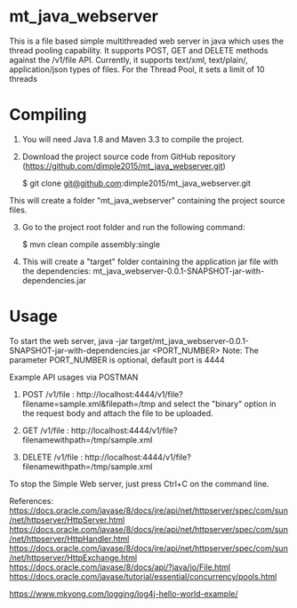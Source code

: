 # mt_java_webserver
This is a file based simple multithreaded web server in java which uses the thread pooling capability. 
It supports POST, GET and DELETE methods against the /v1/file API.
Currently, it supports text/xml, text/plain/, application/json types of files.
For the Thread Pool, it sets a limit of 10 threads

Compiling
=====================
1. You will need Java 1.8 and Maven 3.3 to compile the project.
2. Download the project source code from GitHub repository (https://github.com/dimple2015/mt_java_webserver.git)

    $ git clone git@github.com:dimple2015/mt_java_webserver.git

This will create a folder "mt_java_webserver" containing the project source files. 

3. Go to the project root folder and run the following command:

    $  mvn clean compile assembly:single

4. This will create a "target" folder containing the application jar file with the dependencies: mt_java_webserver-0.0.1-SNAPSHOT-jar-with-dependencies.jar  

Usage
=============================
To start the web server,
java -jar target/mt_java_webserver-0.0.1-SNAPSHOT-jar-with-dependencies.jar <PORT_NUMBER>
Note: The parameter PORT_NUMBER is optional, default port is 4444

Example API usages via POSTMAN
1. POST /v1/file : http://localhost:4444/v1/file?filename=sample.xml&filepath=/tmp and select the "binary" option in the request body and attach the file to be uploaded.

2. GET /v1/file : http://localhost:4444/v1/file?filenamewithpath=/tmp/sample.xml

3. DELETE /v1/file : http://localhost:4444/v1/file?filenamewithpath=/tmp/sample.xml

To stop the Simple Web server, just press Ctrl+C on the command line.

References:
https://docs.oracle.com/javase/8/docs/jre/api/net/httpserver/spec/com/sun/net/httpserver/HttpServer.html
https://docs.oracle.com/javase/8/docs/jre/api/net/httpserver/spec/com/sun/net/httpserver/HttpHandler.html
https://docs.oracle.com/javase/8/docs/jre/api/net/httpserver/spec/com/sun/net/httpserver/HttpExchange.html
https://docs.oracle.com/javase/8/docs/api/?java/io/File.html
https://docs.oracle.com/javase/tutorial/essential/concurrency/pools.html

https://www.mkyong.com/logging/log4j-hello-world-example/
